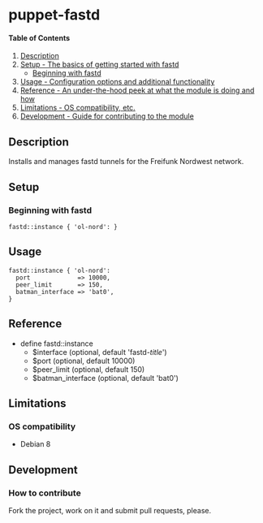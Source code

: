 # puppet-fastd

#### Table of Contents

1. [Description](#description)
1. [Setup - The basics of getting started with fastd](#setup)
    * [Beginning with fastd](#beginning-with-fastd)
1. [Usage - Configuration options and additional functionality](#usage)
1. [Reference - An under-the-hood peek at what the module is doing and how](#reference)
1. [Limitations - OS compatibility, etc.](#limitations)
1. [Development - Guide for contributing to the module](#development)

## Description

Installs and manages fastd tunnels for the Freifunk Nordwest network.

## Setup

### Beginning with fastd

```puppet
fastd::instance { 'ol-nord': }
```

## Usage

```puppet
fastd::instance { 'ol-nord':
  port             => 10000,
  peer_limit       => 150,
  batman_interface => 'bat0',
}
```

## Reference

* define fastd::instance
  * $interface (optional, default 'fastd-_title_')
  * $port (optional, default 10000)
  * $peer\_limit (optional, default 150)
  * $batman\_interface (optional, default 'bat0')

## Limitations

### OS compatibility
* Debian 8

## Development

### How to contribute
Fork the project, work on it and submit pull requests, please.

